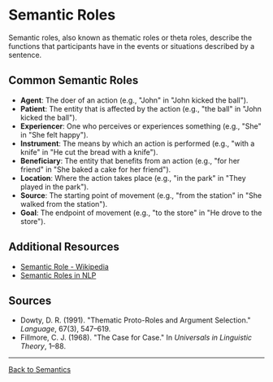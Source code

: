 # Semantic Roles

Semantic roles, also known as thematic roles or theta roles, describe the functions that participants have in the events or situations described by a sentence.

## Common Semantic Roles

- **Agent**: The doer of an action (e.g., "John" in "John kicked the ball").
- **Patient**: The entity that is affected by the action (e.g., "the ball" in "John kicked the ball").
- **Experiencer**: One who perceives or experiences something (e.g., "She" in "She felt happy").
- **Instrument**: The means by which an action is performed (e.g., "with a knife" in "He cut the bread with a knife").
- **Beneficiary**: The entity that benefits from an action (e.g., "for her friend" in "She baked a cake for her friend").
- **Location**: Where the action takes place (e.g., "in the park" in "They played in the park").
- **Source**: The starting point of movement (e.g., "from the station" in "She walked from the station").
- **Goal**: The endpoint of movement (e.g., "to the store" in "He drove to the store").


## Additional Resources

- [Semantic Role - Wikipedia](https://en.wikipedia.org/wiki/Semantic_role)
- [Semantic Roles in NLP](https://www.kdnuggets.com/2019/11/semantic-role-labeling-deep-learning.html)

## Sources

- Dowty, D. R. (1991). "Thematic Proto-Roles and Argument Selection." *Language*, 67(3), 547–619.
- Fillmore, C. J. (1968). "The Case for Case." In *Universals in Linguistic Theory*, 1–88.

---

[Back to Semantics](../README.md)
